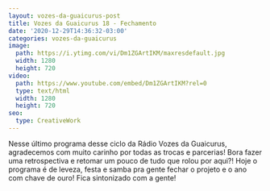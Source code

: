 ```yaml
---
layout: vozes-da-guaicurus-post
title: Vozes da Guaicurus 18 - Fechamento
date: '2020-12-29T14:36:32-03:00'
categories: vozes-da-guaicurus
image:
  path: https://i.ytimg.com/vi/Dm1ZGArtIKM/maxresdefault.jpg
  width: 1280
  height: 720
video:
  path: https://www.youtube.com/embed/Dm1ZGArtIKM?rel=0
  type: text/html
  width: 1280
  height: 720
seo:
  type: CreativeWork
---
```

Nesse último programa desse ciclo da Rádio Vozes da Guaicurus, agradecemos com muito carinho por todas as trocas e parcerias! Bora fazer uma retrospectiva e retomar um pouco de tudo que rolou por aqui?! Hoje o programa é de leveza, festa e samba pra gente fechar o projeto e o ano com chave de ouro! Fica sintonizado com a gente!
